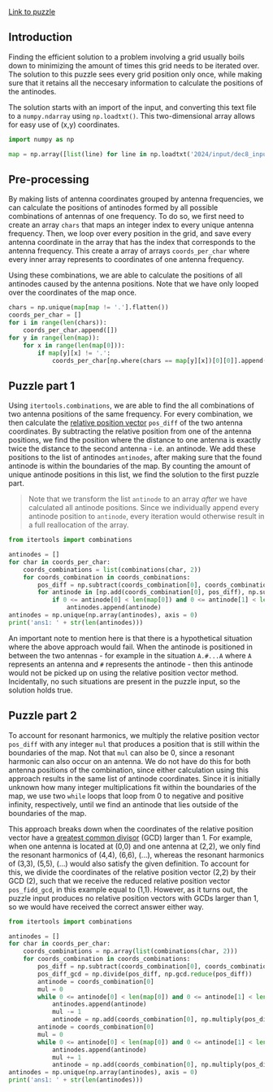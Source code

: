 [Link to puzzle](https://adventofcode.com/2024/day/8)
## Introduction

Finding the efficient solution to a problem involving a grid usually boils down to minimizing the amount of times this grid needs to be iterated over. The solution to this puzzle sees every grid position only once, while making sure that it retains all the neccesary information to calculate the positions of the antinodes.

The solution starts with an import of the input, and converting this text file to a `numpy.ndarray` using `np.loadtxt()`. This two-dimensional array allows for easy use of (x,y) coordinates.

```python
import numpy as np

map = np.array([list(line) for line in np.loadtxt('2024/input/dec8_input.txt' dtype = str, comments = None)])
```

## Pre-processing

By making lists of antenna coordinates grouped by antenna frequencies, we can calculate the positions of antinodes formed by all possible combinations of antennas of one frequency. To do so, we first need to create an array `chars` that maps an integer index to every unique antenna frequency. Then, we loop over every position in the grid, and save every antenna coordinate in the array that has the index that corresponds to the antenna frequency. This create a array of arrays `coords_per_char` where every inner array represents to coordinates of one antenna frequency.

Using these combinations, we are able to calculate the positions of all antinodes caused by the antenna positions. Note that we have only looped over the coordinates of the map once.

```python
chars = np.unique(map[map != '.'].flatten())
coords_per_char = []
for i in range(len(chars)):
    coords_per_char.append([])
for y in range(len(map)):
    for x in range(len(map[0])):
        if map[y][x] != '.':
            coords_per_char[np.where(chars == map[y][x])[0][0]].append([x, y])
```

## Puzzle part 1

Using `itertools.combinations`, we are able to find the all combinations of two antenna positions of the same frequency. For every combination, we then calculate the [relative position vector](https://en.wikipedia.org/wiki/Position_(geometry)#Relative_position) `pos_diff` of the two antenna coordinates. By subtracting the relative position from one of the antenna positions, we find the position where the distance to one antenna is exactly twice the distance to the second antenna - i.e. an antinode. We add these positions to the list of antinodes `antinodes`, after making sure that the found antinode is within the boundaries of the map. By counting the amount of unique antinode positions in this list, we find the solution to the first puzzle part.

> Note that we transform the list `antinode` to an array _after_ we have calculated all antinode positions. Since we individually append every antinode position to `antinode`, every iteration would otherwise result in a full reallocation of the array.

```python
from itertools import combinations

antinodes = []
for char in coords_per_char:
    coords_combinations = list(combinations(char, 2))
    for coords_combination in coords_combinations:
        pos_diff = np.subtract(coords_combination[0], coords_combination[1])
        for antinode in [np.add(coords_combination[0], pos_diff), np.subtract(coords_combination[1], pos_diff)]:
            if 0 <= antinode[0] < len(map[0]) and 0 <= antinode[1] < len(map):
                antinodes.append(antinode)
antinodes = np.unique(np.array(antinodes), axis = 0)
print('ans1: ' + str(len(antinodes)))
```

An important note to mention here is that there is a hypothetical situation where the above approach would fail. When the antinode is positioned in between the two antennas - for example in the situation `A.#...A` where `A` represents an antenna and `#` represents the antinode - then this antinode would not be picked up on using the relative position vector method. Incidentally, no such situations are present in the puzzle input, so the solution holds true.

## Puzzle part 2

To account for resonant harmonics, we multiply the relative position vector `pos_diff` with any integer `mul` that produces a position that is still within the boundaries of the map. Not that `mul` can also be 0, since a resonant harmonic can also occur on an antenna. We do not have do this for both antenna positions of the combination, since either calculation using this approach results in the same list of antinode coordinates. Since it is initially unknown how many integer multiplications fit within the boundaries of the map, we use two `while` loops that loop from 0 to negative and positive infinity, respectively, until we find an antinode that lies outside of the boundaries of the map.

This approach breaks down when the coordinates of the relative position vector have a [greatest common divisor](https://en.wikipedia.org/wiki/Greatest_common_divisor) (GCD) larger than 1. For example, when one antenna is located at (0,0) and one antenna at (2,2), we only find the resonant harmonics of (4,4), (6,6), (...), whereas the resonant harmonics of (3,3), (5,5), (...) would also satisfy the given definition. To account for this, we divide the coordinates of the relative position vector (2,2) by their GCD (2), such that we receive the reduced relative position vector `pos_fidd_gcd`, in this example equal to (1,1). However, as it turns out, the puzzle input produces no relative position vectors with GCDs larger than 1, so we would have received the correct answer either way.

```python
from itertools import combinations

antinodes = []
for char in coords_per_char:
    coords_combinations = np.array(list(combinations(char, 2)))
    for coords_combination in coords_combinations:
        pos_diff = np.subtract(coords_combination[0], coords_combination[1])
        pos_diff_gcd = np.divide(pos_diff, np.gcd.reduce(pos_diff))
        antinode = coords_combination[0]
        mul = 0
        while 0 <= antinode[0] < len(map[0]) and 0 <= antinode[1] < len(map):
            antinodes.append(antinode)
            mul -= 1
            antinode = np.add(coords_combination[0], np.multiply(pos_diff,mul))
        antinode = coords_combination[0]
        mul = 0
        while 0 <= antinode[0] < len(map[0]) and 0 <= antinode[1] < len(map):
            antinodes.append(antinode)
            mul += 1
            antinode = np.add(coords_combination[0], np.multiply(pos_diff,mul))
antinodes = np.unique(np.array(antinodes), axis = 0)
print('ans1: ' + str(len(antinodes)))
```